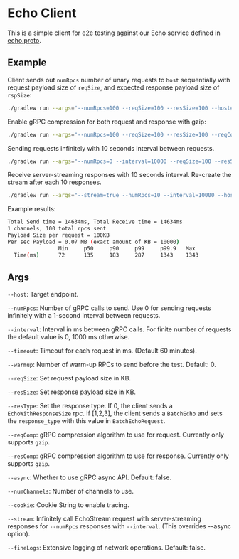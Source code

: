 # Echo Client

This is a simple client for e2e testing against our Echo service defined in [echo.proto](src/main/proto/echo.proto).

## Example

Client sends out `numRpcs` number of unary requests to `host` sequentially
with request payload size of `reqSize`, and expected response payload size of `rspSize`:

```sh
./gradlew run --args="--numRpcs=100 --reqSize=100 --resSize=100 --host=grpc-cloudapi1.googleapis.com"
```

Enable gRPC compression for both request and response with gzip:

```sh
./gradlew run --args="--numRpcs=100 --reqSize=100 --resSize=100 --reqComp=gzip --resComp=gzip --host=grpc-cloudapi1.googleapis.com"
```

Sending requests infinitely with 10 seconds interval between requests.

```sh
./gradlew run --args="--numRpcs=0 --interval=10000 --reqSize=100 --resSize=100 --host=grpc-cloudapi1.googleapis.com"
```

Receive server-streaming responses with 10 seconds interval. Re-create the stream after each 10 responses.

```sh
./gradlew run --args="--stream=true --numRpcs=10 --interval=10000 --host=grpc-cloudapi1.googleapis.com"
```

Example results:

```sh
Total Send time = 14634ms, Total Receive time = 14634ms
1 channels, 100 total rpcs sent
Payload Size per request = 100KB
Per sec Payload = 0.07 MB (exact amount of KB = 10000)
                Min     p50     p90     p99     p99.9   Max
  Time(ms)      72      135     183     287     1343    1343
```

## Args
`--host`: Target endpoint.

`--numRpcs`: Number of gRPC calls to send. Use 0 for sending requests infinitely with a 1-second interval between requests.

`--interval`: Interval in ms between gRPC calls. For finite number of requests the default value is 0, 1000 ms otherwise.

`--timeout`: Timeout for each request in ms. (Default 60 minutes).

`--warmup`: Number of warm-up RPCs to send before the test. Default: 0.

`--reqSize`: Set request payload size in KB.

`--resSize`: Set response payload size in KB.

`--resType`: Set the response type. If 0, the client sends a `EchoWithResponseSize` rpc. If [1,2,3], the client sends a `BatchEcho` and sets the `response_type` with this value in `BatchEchoRequest`. 

`--reqComp`: gRPC compression algorithm to use for request. Currently only supports `gzip`.

`--resComp`: gRPC compression algorithm to use for response. Currently only supports `gzip`.

`--async`: Whether to use gRPC async API. Default: false.

`--numChannels`: Number of channels to use.

`--cookie`: Cookie String to enable tracing.

`--stream`: Infinitely call EchoStream request with server-streaming responses for `--numRpcs` responses with `--interval`. (This overrides --async option).
 
 `--fineLogs`: Extensive logging of network operations. Default: false.
 